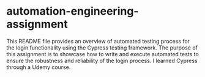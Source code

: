 # automation-engineering-assignment

This README file provides an overview of automated testing process for the login functionality using the Cypress testing framework.
The purpose of this assignment is to showcase how to write and execute automated tests to ensure the robustness and reliability of the login process.
I learned Cypress through a Udemy course.
